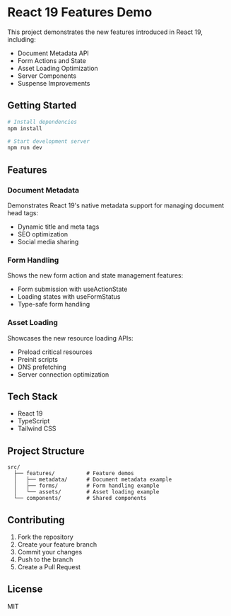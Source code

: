 # React 19 Features Demo

This project demonstrates the new features introduced in React 19, including:

- Document Metadata API
- Form Actions and State
- Asset Loading Optimization
- Server Components
- Suspense Improvements

## Getting Started

```bash
# Install dependencies
npm install

# Start development server
npm run dev
```

## Features

### Document Metadata

Demonstrates React 19's native metadata support for managing document head tags:

- Dynamic title and meta tags
- SEO optimization
- Social media sharing

### Form Handling

Shows the new form action and state management features:

- Form submission with useActionState
- Loading states with useFormStatus
- Type-safe form handling

### Asset Loading

Showcases the new resource loading APIs:

- Preload critical resources
- Preinit scripts
- DNS prefetching
- Server connection optimization

## Tech Stack

- React 19
- TypeScript
- Tailwind CSS

## Project Structure

```
src/
  ├── features/          # Feature demos
  │   ├── metadata/      # Document metadata example
  │   ├── forms/         # Form handling example
  │   └── assets/        # Asset loading example
  └── components/        # Shared components
```

## Contributing

1. Fork the repository
2. Create your feature branch
3. Commit your changes
4. Push to the branch
5. Create a Pull Request

## License

MIT

